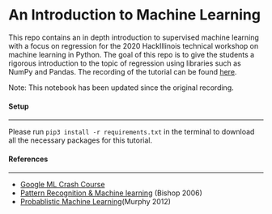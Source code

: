 # An Introduction to Machine Learning
This repo contains an in depth introduction to supervised machine learning with a focus on regression for the 2020 HackIllinois technical workshop on machine learning in Python. The goal of this repo is to give the students a rigorous introduction to the topic of regression using libraries such as NumPy and Pandas. The recording of the tutorial can be found [here](https://www.youtube.com/watch?v=Q97ZEgupAvY).  

Note: This notebook has been updated since the original recording.

#### Setup
***
Please run `pip3 install -r requirements.txt` in the terminal to download all the necessary packages for this tutorial.


#### References
***
- [Google ML Crash Course](https://developers.google.com/machine-learning/crash-course)
- [Pattern Recognition & Machine learning](https://www.microsoft.com/en-us/research/people/cmbishop/prml-book/) (Bishop 2006)
- [Probablistic Machine Learning](https://www.cs.ubc.ca/~murphyk/MLbook/)(Murphy 2012)
